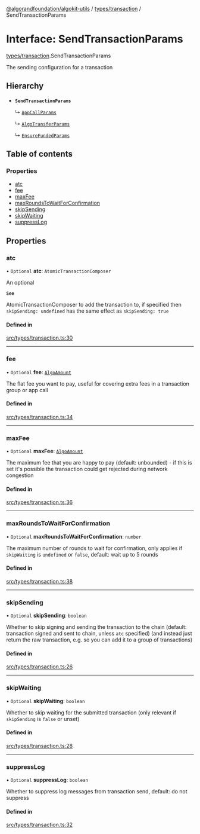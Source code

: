 [@algorandfoundation/algokit-utils](../README.md) / [types/transaction](../modules/types_transaction.md) / SendTransactionParams

# Interface: SendTransactionParams

[types/transaction](../modules/types_transaction.md).SendTransactionParams

The sending configuration for a transaction

## Hierarchy

- **`SendTransactionParams`**

  ↳ [`AppCallParams`](types_app.AppCallParams.md)

  ↳ [`AlgoTransferParams`](types_transfer.AlgoTransferParams.md)

  ↳ [`EnsureFundedParams`](types_transfer.EnsureFundedParams.md)

## Table of contents

### Properties

- [atc](types_transaction.SendTransactionParams.md#atc)
- [fee](types_transaction.SendTransactionParams.md#fee)
- [maxFee](types_transaction.SendTransactionParams.md#maxfee)
- [maxRoundsToWaitForConfirmation](types_transaction.SendTransactionParams.md#maxroundstowaitforconfirmation)
- [skipSending](types_transaction.SendTransactionParams.md#skipsending)
- [skipWaiting](types_transaction.SendTransactionParams.md#skipwaiting)
- [suppressLog](types_transaction.SendTransactionParams.md#suppresslog)

## Properties

### atc

• `Optional` **atc**: `AtomicTransactionComposer`

An optional

**`See`**

AtomicTransactionComposer to add the transaction to, if specified then `skipSending: undefined` has the same effect as `skipSending: true`

#### Defined in

[src/types/transaction.ts:30](https://github.com/algorandfoundation/algokit-utils-ts/blob/main/src/types/transaction.ts#L30)

___

### fee

• `Optional` **fee**: [`AlgoAmount`](../classes/types_amount.AlgoAmount.md)

The flat fee you want to pay, useful for covering extra fees in a transaction group or app call

#### Defined in

[src/types/transaction.ts:34](https://github.com/algorandfoundation/algokit-utils-ts/blob/main/src/types/transaction.ts#L34)

___

### maxFee

• `Optional` **maxFee**: [`AlgoAmount`](../classes/types_amount.AlgoAmount.md)

The maximum fee that you are happy to pay (default: unbounded) - if this is set it's possible the transaction could get rejected during network congestion

#### Defined in

[src/types/transaction.ts:36](https://github.com/algorandfoundation/algokit-utils-ts/blob/main/src/types/transaction.ts#L36)

___

### maxRoundsToWaitForConfirmation

• `Optional` **maxRoundsToWaitForConfirmation**: `number`

The maximum number of rounds to wait for confirmation, only applies if `skipWaiting` is `undefined` or `false`, default: wait up to 5 rounds

#### Defined in

[src/types/transaction.ts:38](https://github.com/algorandfoundation/algokit-utils-ts/blob/main/src/types/transaction.ts#L38)

___

### skipSending

• `Optional` **skipSending**: `boolean`

Whether to skip signing and sending the transaction to the chain (default: transaction signed and sent to chain, unless `atc` specified)
  (and instead just return the raw transaction, e.g. so you can add it to a group of transactions)

#### Defined in

[src/types/transaction.ts:26](https://github.com/algorandfoundation/algokit-utils-ts/blob/main/src/types/transaction.ts#L26)

___

### skipWaiting

• `Optional` **skipWaiting**: `boolean`

Whether to skip waiting for the submitted transaction (only relevant if `skipSending` is `false` or unset)

#### Defined in

[src/types/transaction.ts:28](https://github.com/algorandfoundation/algokit-utils-ts/blob/main/src/types/transaction.ts#L28)

___

### suppressLog

• `Optional` **suppressLog**: `boolean`

Whether to suppress log messages from transaction send, default: do not suppress

#### Defined in

[src/types/transaction.ts:32](https://github.com/algorandfoundation/algokit-utils-ts/blob/main/src/types/transaction.ts#L32)
